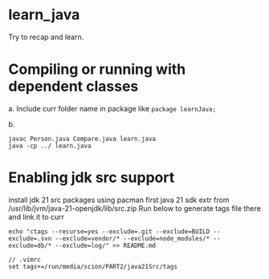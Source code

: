 # learn_java
Try to recap and learn.

# Compiling or running with dependent classes
a. Include curr folder name in package like `package learnJava;`

b.
```
javac Person.java Compare.java learn.java
java -cp ../ learn.java
```

# Enabling jdk src support
install jdk 21 src packages using pacman first
java 21 sdk extr from /usr/lib/jvm/java-21-openjdk/lib/src.zip
Run below to generate tags file there and link it to curr
```
echo "ctags --recurse=yes --exclude=.git --exclude=BUILD --exclude=.svn --exclude=vendor/* --exclude=node_modules/* --exclude=db/* --exclude=log/" >> README.md

// .vimrc
set tags+=/run/media/scion/PART2/java21Src/tags
```



